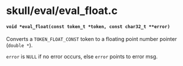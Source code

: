 # skull/eval/eval_float.c

#### `void *eval_float(const token_t *token, const char32_t **error)`
Converts a `TOKEN_FLOAT_CONST` token to a floating point number pointer (`double *`).

`error` is `NULL` if no error occurs, else `error` points to error msg.

